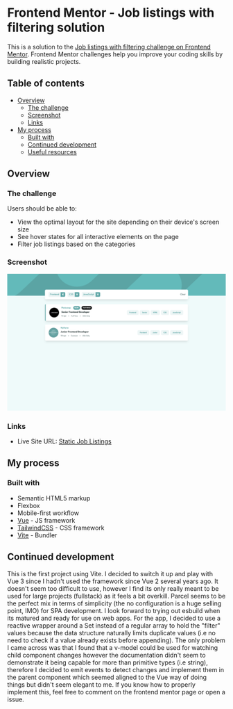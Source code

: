 # Frontend Mentor - Job listings with filtering solution

This is a solution to the [Job listings with filtering challenge on Frontend Mentor](https://www.frontendmentor.io/challenges/job-listings-with-filtering-ivstIPCt). Frontend Mentor challenges help you improve your coding skills by building realistic projects. 

## Table of contents

- [Overview](#overview)
  - [The challenge](#the-challenge)
  - [Screenshot](#screenshot)
  - [Links](#links)
- [My process](#my-process)
  - [Built with](#built-with)
  - [Continued development](#continued-development)
  - [Useful resources](#useful-resources)

## Overview

### The challenge

Users should be able to:

- View the optimal layout for the site depending on their device's screen size
- See hover states for all interactive elements on the page
- Filter job listings based on the categories

### Screenshot

![Screenshot](./screenshots/desktop.png)

### Links

- Live Site URL: [Static Job Listings](https://alexl8819.github.io/static-job-listings/)

## My process

### Built with

- Semantic HTML5 markup
- Flexbox
- Mobile-first workflow
- [Vue](https://vuejs.org/) - JS framework
- [TailwindCSS](https://tailwindcss.com/) - CSS framework
- [Vite](https://vitejs.dev/) - Bundler

## Continued development

This is the first project using Vite. I decided to switch it up and play with Vue 3 since I hadn't used the framework since Vue 2 several years ago. It doesn't seem too difficult to use, however I find its only really meant to be used for large projects (fullstack) as it feels a bit overkill. Parcel seems to be the perfect mix in terms of simplicity (the no configuration is a huge selling point, IMO) for SPA development. I look forward to trying out esbuild when its matured and ready for use on web apps. For the app, I decided to use a reactive wrapper around a Set instead of a regular array to hold the "filter" values because the data structure naturally limits duplicate values (i.e no need to check if a value already exists before appending). The only problem I came across was that I found that a v-model could be used for watching child component changes however the documentation didn't seem to demonstrate it being capable for more than primitive types (i.e string), therefore I decided to emit events to detect changes and implement them in the parent component which seemed aligned to the Vue way of doing things but didn't seem elegant to me. If you know how to properly implement this, feel free to comment on the frontend mentor page or open a issue.
